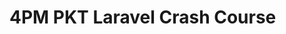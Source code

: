 # 4PM PKT Laravel Crash Course

<!-- - ## Week 1

   1. [Day 1](https://www.facebook.com/iCodeguru/videos/945170874400527)
   2. [Day 2]()
   3. [Day 3]()
   4. [Day 4]()
   5. [Day 5]() -->

<!-- - ## Week 

   1. [Day 1]()
   2. [Day 2]()
   3. [Day 3]()
   4. [Day 4]()
   5. [Day 5]() -->